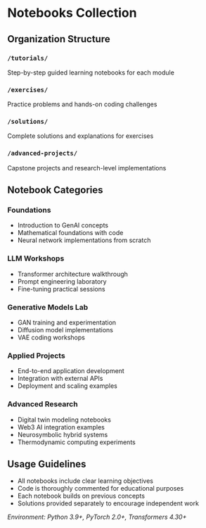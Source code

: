 # Notebooks Collection

## Organization Structure

### `/tutorials/`
Step-by-step guided learning notebooks for each module

### `/exercises/`
Practice problems and hands-on coding challenges

### `/solutions/`
Complete solutions and explanations for exercises

### `/advanced-projects/`
Capstone projects and research-level implementations

## Notebook Categories

### Foundations
- Introduction to GenAI concepts
- Mathematical foundations with code
- Neural network implementations from scratch

### LLM Workshops
- Transformer architecture walkthrough
- Prompt engineering laboratory
- Fine-tuning practical sessions

### Generative Models Lab
- GAN training and experimentation
- Diffusion model implementations
- VAE coding workshops

### Applied Projects
- End-to-end application development
- Integration with external APIs
- Deployment and scaling examples

### Advanced Research
- Digital twin modeling notebooks
- Web3 AI integration examples
- Neurosymbolic hybrid systems
- Thermodynamic computing experiments

## Usage Guidelines
- All notebooks include clear learning objectives
- Code is thoroughly commented for educational purposes
- Each notebook builds on previous concepts
- Solutions provided separately to encourage independent work

*Environment: Python 3.9+, PyTorch 2.0+, Transformers 4.30+*

